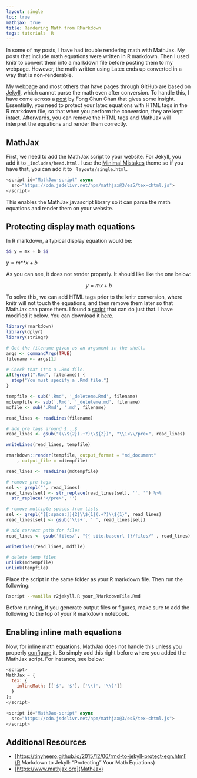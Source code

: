 ```yaml
---
layout: single
toc: true
mathjax: true
title: Rendering Math from RMarkdown
tags: tutorials  R
---
```


In some of my posts, I have had trouble rendering math with MathJax. My
posts that include math equations were written in R markdown. Then I
used knitr to convert them into a markdown file before posting them to
my webpage. However, the math written using Latex ends up converted in a
way that is non-renderable.

My webpage and most others that have pages through GitHub are based on
[Jekyll](https://jekyllrb.com), which cannot parse the math even after
conversion. To handle this, I have come across a
[post](https://tinyheero.github.io/2015/12/06/rmd-to-jekyll-protect-eqn.html)
by Fong Chun Chan that gives some insight. Essentially, you need to
protect your latex equations with HTML tags in the R markdown file, so
that when you perform the conversion, they are kept intact. Afterwards,
you can remove the HTML tags and MathJax will interpret the equations
and render them correctly.

## MathJax

First, we need to add the MathJax script to your website. For Jekyll,
you add it to `_includes/head.html`. I use the [Minimal
Mistakes](https://mmistakes.github.io/minimal-mistakes/) theme so if you
have that, you can add it to `_layouts/single.html`.

``` js
<script id="MathJax-script" async
  src="https://cdn.jsdelivr.net/npm/mathjax@3/es5/tex-chtml.js">
</script>
```

This enables the MathJax javascript library so it can parse the math
equations and render them on your website.

## Protecting display math equations

In R markdown, a typical display equation would be:

``` bash
$$ y = mx + b $$
```

*y* = *m**x* + *b*

As you can see, it does not render properly. It should like like the one
below:

$$ y = mx + b $$

To solve this, we can add HTML tags prior to the knitr conversion, where
knitr will not touch the equations, and then remove them later so that
MathJax can parse them. I found a
[script](https://gist.github.com/emanuelhuber/11835e6840868029d7c4721b7f7bf465)
that can do just that. I have modified it below. You can download it
[here](https://github.com/danhtruong/danhtruong.github.io/blob/master/assets/files/r2jekyll.R).

``` r
library(rmarkdown)
library(dplyr)
library(stringr)

# Get the filename given as an argument in the shell.
args <- commandArgs(TRUE)
filename <- args[1]

# Check that it's a .Rmd file.
if(!grepl(".Rmd", filename)) {
  stop("You must specify a .Rmd file.")
}

tempfile <- sub('.Rmd', '_deleteme.Rmd', filename)
mdtempfile <- sub('.Rmd', '_deleteme.md', filename)
mdfile <- sub('.Rmd', '.md', filename)

read_lines <- readLines(filename)

# add pre tags around $...$
read_lines <- gsub("(\\${2}(.+?)\\${2})", "\\1<\\/pre>", read_lines)

writeLines(read_lines, tempfile)

rmarkdown::render(tempfile, output_format = "md_document"
    , output_file = mdtempfile)

read_lines <- readLines(mdtempfile)

# remove pre tags
sel <- grepl("", read_lines)
read_lines[sel] <- str_replace(read_lines[sel], '', '') %>%
  str_replace('</pre>', '') 

# remove multiple spaces from lists
sel <- grepl("[[:space:]]{2}\\${1}(.+?)\\${1}", read_lines)
read_lines[sel] <- gsub('\\s+', ' ', read_lines[sel])

# add correct path for files
read_lines <- gsub('files/', "{{ site.baseurl }}/files/" , read_lines) # this one is for me to add correct file path when you have output files, but you can change it to where your files are. 

writeLines(read_lines, mdfile)

# delete temp files
unlink(mdtempfile)
unlink(tempfile)
```

Place the script in the same folder as your R markdown file. Then run
the following:

``` bash
Rscript --vanilla r2jekyll.R your_RMarkdownFile.Rmd
```

Before running, if you generate output files or figures, make sure to
add the following to the top of your R markdown notebook.

## Enabling inline math equations

Now, for inline math equations. MathJax does not handle this unless you
properly
[configure](https://docs.mathjax.org/en/v2.7-latest/options/preprocessors/tex2jax.html)
it. So simply add this right before where you added the MathJax script.
For instance, see below:

``` js
<script>
MathJax = {
  tex: {
    inlineMath: [['$', '$'], ['\\(', '\\)']]
  }
};
</script>

<script id="MathJax-script" async
  src="https://cdn.jsdelivr.net/npm/mathjax@3/es5/tex-chtml.js">
</script>
```

## Additional Resources

-   [https://tinyheero.github.io/2015/12/06/rmd-to-jekyll-protect-eqn.html](R
    Markdown to Jekyll: “Protecting” Your Math Equations)
-   [https://www.mathjax.org](MathJax)
